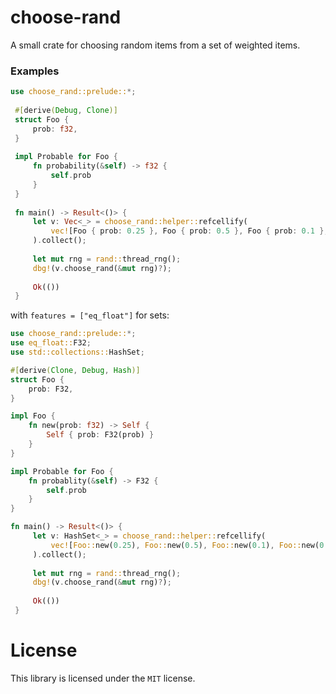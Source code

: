 # choose-rand
A small crate for choosing random items from a set of weighted items.

### Examples
```rust
use choose_rand::prelude::*;
 
 #[derive(Debug, Clone)]
 struct Foo {
     prob: f32,
 }
 
 impl Probable for Foo {
     fn probability(&self) -> f32 {
         self.prob
     }
 }
 
 fn main() -> Result<()> {
     let v: Vec<_> = choose_rand::helper::refcellify(
         vec![Foo { prob: 0.25 }, Foo { prob: 0.5 }, Foo { prob: 0.1 }, Foo { prob: 0.05 }]
     ).collect();
 
     let mut rng = rand::thread_rng();    
     dbg!(v.choose_rand(&mut rng)?);
 
     Ok(())
 }
```

with `features = ["eq_float"]` for sets:
```rust
use choose_rand::prelude::*;
use eq_float::F32;
use std::collections::HashSet;

#[derive(Clone, Debug, Hash)]
struct Foo {
    prob: F32,
}

impl Foo {
    fn new(prob: f32) -> Self {
        Self { prob: F32(prob) }
    }
}

impl Probable for Foo {
    fn probablity(&self) -> F32 {
        self.prob
    }
}

fn main() -> Result<()> {
     let v: HashSet<_> = choose_rand::helper::refcellify(
         vec![Foo::new(0.25), Foo::new(0.5), Foo::new(0.1), Foo::new(0.05)]
     ).collect();
 
     let mut rng = rand::thread_rng();    
     dbg!(v.choose_rand(&mut rng)?);
 
     Ok(())
 }
```

# License
This library is licensed under the `MIT` license.
